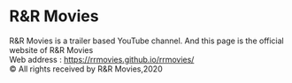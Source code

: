 <h1>R&R Movies</h1>
R&R Movies is a trailer based YouTube channel. And this page is the official website of R&R Movies<br />
Web address : <a href="https://rrmovies.github.io/rrmovies/" target="_blank">https://rrmovies.github.io/rrmovies/</a><br />
&copy; All rights received by R&R Movies,2020</p>
